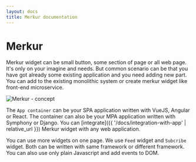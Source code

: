 ```yaml
---
layout: docs
title: Merkur documentation
---
```


# Merkur

Merkur widget can be small button, some section of page or all web page. It's only on your imagine and needs. But common scenario can be that you have got already some existing application and you need adding new part. You can add to the existing monolithic system or create merkur widget like front-end microservice.

<img class="responsive" src="{{ '/assets/images/merkur-concept.jpg?v=' | append: site.github.build_revision | relative_url }}" alt="Merkur - concept" />

The `App container` can be your SPA application written with VueJS, Angular or React. The container can also be your MPA application written with Symphony or Django. You can [integrate]({{ '/docs/integration-with-app' | relative_url }}) Merkur widget with any web application. 

You can use more widgets on one page. We use `Feed` widget and `Subcribe` widget. Both can be written with same framework or different framework. You can also use only plain Javascript and add events to DOM.
